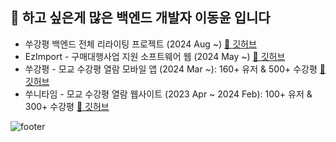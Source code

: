 ## 🚀 하고 싶은게 많은 백엔드 개발자 이동윤 입니다
- 쑤강평 백엔드 전체 리라이팅 프로젝트 (2024 Aug ~) [🔗 깃허브]()
- EzImport - 구매대행사업 지원 소프트웨어 웹 (2024 May ~) [🔗 깃허브]()
- 쑤강평 - 모교 수강평 열람 모바일 앱 (2024 Mar ~): 160+ 유저 & 500+ 수강평 [🔗 깃허브]()
- 쑤니타임 - 모교 수강평 열람 웹사이트 (2023 Apr ~ 2024 Feb): 100+ 유저 & 300+ 수강평 [🔗 깃허브]()

![footer](https://capsule-render.vercel.app/api?type=waving&color=auto&height=100&section=footer)
